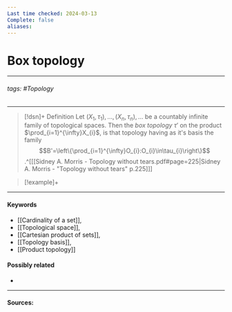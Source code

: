 ```yaml
---
Last time checked: 2024-03-13
Complete: false
aliases:
---
```

# Box topology
***
###### tags: #Topology 
***
>[!dsn]+ Definition
>Let $(X_{1},\tau_{1}),\dots,(X_{n},\tau_{n}),\dots$ be a countably infinite family of topological spaces. Then the *box topology* $\tau'$ on the product $\prod_{i=1}^{\infty}X_{i}$, is that topology having as it's basis the family
>$$B'=\left\{\prod_{i=1}^{\infty}O_{i}:O_{i}\in\tau_{i}\right\}$$.^[[[Sidney A. Morris - Topology without tears.pdf#page=225|Sidney A. Morris - "Topology without tears" p.225]]]

>[!example]+
>
***
#### Keywords
- [[Cardinality of a set]],
- [[Topological space]],
- [[Cartesian product of sets]],
- [[Topology basis]],
- [[Product topology]]
#### Possibly related
- 
***
#### Sources: